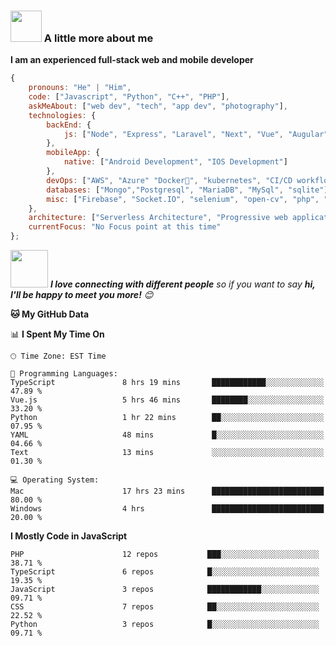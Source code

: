 ### <img src="https://media.giphy.com/media/VgCDAzcKvsR6OM0uWg/giphy.gif" width="50"> A little more about me

<b>I am an experienced full-stack web and mobile developer</b>
```javascript
{
    pronouns: "He" | "Him",
    code: ["Javascript", "Python", "C++", "PHP"],
    askMeAbout: ["web dev", "tech", "app dev", "photography"],
    technologies: {
        backEnd: {
            js: ["Node", "Express", "Laravel", "Next", "Vue", "Augular", "React"],
        },
        mobileApp: {
            native: ["Android Development", "IOS Development"]
        },
        devOps: ["AWS", "Azure" "Docker🐳", "kubernetes", "CI/CD workflows", "Nginx"],
        databases: ["Mongo","Postgresql", "MariaDB", "MySql", "sqlite"],
        misc: ["Firebase", "Socket.IO", "selenium", "open-cv", "php", "SuiteApp"]
    },
    architecture: ["Serverless Architecture", "Progressive web applications", "Single page applications", "Andrid & IOS app"],
    currentFocus: "No Focus point at this time"
};
```

<img src="https://media.giphy.com/media/LnQjpWaON8nhr21vNW/giphy.gif" width="60"> <em><b>I love connecting with different people</b> so if you want to say <b>hi, I'll be happy to meet you more!</b> 😊</em>

**🐱 My GitHub Data** 

📊 **I Spent My Time On** 

```text
🕑︎ Time Zone: EST Time

💬 Programming Languages: 
TypeScript               8 hrs 19 mins       ████████████░░░░░░░░░░░░░   47.89 % 
Vue.js                   5 hrs 46 mins       ████████░░░░░░░░░░░░░░░░░   33.20 % 
Python                   1 hr 22 mins        ██░░░░░░░░░░░░░░░░░░░░░░░   07.95 % 
YAML                     48 mins             █░░░░░░░░░░░░░░░░░░░░░░░░   04.66 % 
Text                     13 mins             ░░░░░░░░░░░░░░░░░░░░░░░░░   01.30 % 

💻 Operating System: 
Mac                      17 hrs 23 mins      █████████████████████████   80.00 %
Windows                  4 hrs               █████████████████████████   20.00 %
```

**I Mostly Code in JavaScript** 

```text
PHP                      12 repos           ███░░░░░░░░░░░░░░░░░░░░░░   38.71 % 
TypeScript               6 repos            █░░░░░░░░░░░░░░░░░░░░░░░░   19.35 % 
JavaScript               3 repos            ████████████░░░░░░░░░░░░░   09.71 % 
CSS                      7 repos            ██░░░░░░░░░░░░░░░░░░░░░░░   22.52 % 
Python                   3 repos            █░░░░░░░░░░░░░░░░░░░░░░░░   09.71 % 
```

<!--END_SECTION:waka-->
